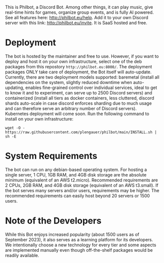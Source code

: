This is Philbot, a Discord Bot. Among other things, it can play music, give real-time hints for games, organize group events, and is fully AI powered. See all features here: http://philbot.eu/help. Add it to your own Discord server with this link: http://philbot.eu/invite. It is SaaS hosted and free.

# Deployment
The bot is hosted by the maintainer and free to use. However, if you want to deploy and host it on your own infrastructure, select one of the deb packages from this repostory `http://philbot.eu:8000/`.
The deployment packages ONLY take care of deployment, the Bot itself will auto-update.
Currently, there are two deployment models supported:
baremetal (install all dependencies on the system, slightly reduced downtime when auto-updating, enables fine-grained control over individual services, ideal to get to know it and to experiment, can serve up to 2500 Discord servers) and
containerized (install all tiers as docker containers, less cluttered, discord shards auto-scale in case discord enforces sharding due to much usage and can therefore serve an arbitrary number of Discord servers). Kubernetes deployment will come soon.
Run the following command to install on your own infrastructure:
```
wget -O - https://raw.githubusercontent.com/plengauer/philbot/main/INSTALL.sh | sh -E
```

# System Requirements
The bot can run on any debian-based operating system. For hosting a single server, 1 CPU, 1GB RAM, and 4GB disk storage are the absolute minimum (equivalent of an AWS t2.micro). Recommended requirements are 2 CPUs, 2GB RAM, and 4GB disk storage (equivalent of an AWS t3.small). If the bot serves many servers and/or users, requirements may be higher. The recommended requirements can easily host beyond 20 servers or 1500 users.

# Note of the Developers
While this Bot enjoys increased popularity (about 1500 users as of September 2023), it also serves as a learning platform for its developers.
We intentionally choose a new technology for every tier and some aspects are implemented manually even though off-the-shelf packages would be readily available. 
